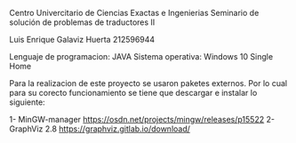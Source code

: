 
Centro Univercitario de Ciencias Exactas e Ingenierias
Seminario de solución de problemas de traductores II

Luis Enrique Galaviz Huerta
212596944

Lenguaje de programacion: JAVA
Sistema operativa: Windows 10 Single Home

Para la realizacion de este proyecto se usaron paketes externos. Por lo cual para su corecto funcionamiento se tiene que descargar e instalar lo siguiente:

1- MinGW-manager https://osdn.net/projects/mingw/releases/p15522
2- GraphViz 2.8 https://graphviz.gitlab.io/download/

